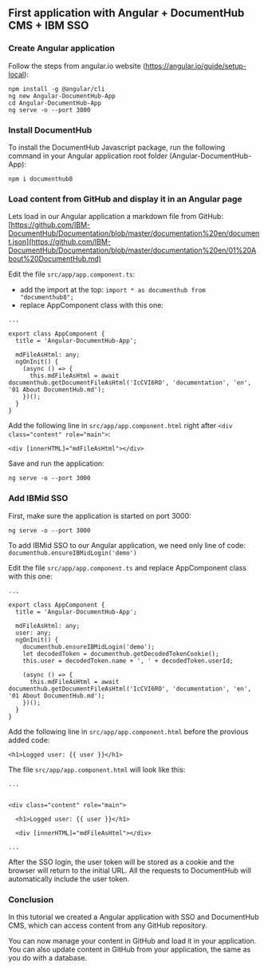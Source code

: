 ## First application with Angular + DocumentHub CMS + IBM SSO

### Create Angular application

Follow the steps from angular.io website (https://angular.io/guide/setup-local):

```
npm install -g @angular/cli
ng new Angular-DocumentHub-App
cd Angular-DocumentHub-App
ng serve -o --port 3000
```


### Install DocumentHub

To install the DocumentHub Javascript package, run the following command in your Angular application root folder (Angular-DocumentHub-App):

```
npm i documenthub8
```


### Load content from GitHub and display it in an Angular page

Lets load in our Angular application a markdown file from GitHub: [https://github.com/IBM-DocumentHub/Documentation/blob/master/documentation%20en/document.json](https://github.com/IBM-DocumentHub/Documentation/blob/master/documentation%20en/01%20About%20DocumentHub.md)

Edit the file ```src/app/app.component.ts```:
- add the import at the top: ```import * as documenthub from "documenthub8";```
- replace AppComponent class with this one:

```
...

export class AppComponent {
  title = 'Angular-DocumentHub-App';
  
  mdFileAsHtml: any;
  ngOnInit() {
    (async () => {
      this.mdFileAsHtml = await documenthub.getDocumentFileAsHtml('IcCVI6RO', 'documentation', 'en', '01 About DocumentHub.md');
    })();
  }
}
```

Add the following line in ```src/app/app.component.html``` right after ```<div class="content" role="main">```:

```
<div [innerHTML]="mdFileAsHtml"></div>
```

Save and run the application:

```
ng serve -o --port 3000
```

### Add IBMid SSO

First, make sure the application is started on port 3000:

```
ng serve -o --port 3000
```

To add IBMid SSO to our Angular application, we need only line of code: ```documenthub.ensureIBMidLogin('demo')```

Edit the file ```src/app/app.component.ts``` and replace AppComponent class with this one:

```
...

export class AppComponent {
  title = 'Angular-DocumentHub-App';
  
  mdFileAsHtml: any;
  user: any;
  ngOnInit() {
    documenthub.ensureIBMidLogin('demo');
    let decodedToken = documenthub.getDecodedTokenCookie();
    this.user = decodedToken.name + ', ' + decodedToken.userId;
    
    (async () => {
      this.mdFileAsHtml = await documenthub.getDocumentFileAsHtml('IcCVI6RO', 'documentation', 'en', '01 About DocumentHub.md');
    })();
  }
}
```

Add the following line in ```src/app/app.component.html``` before the provious added code:

```
<h1>Logged user: {{ user }}</h1>
```

The file ```src/app/app.component.html``` will look like this:

```
...


<div class="content" role="main">

  <h1>Logged user: {{ user }}</h1>

  <div [innerHTML]="mdFileAsHtml"></div>

...
```


After the SSO login, the user token will be stored as a cookie and the browser will return to the initial URL. All the requests to DocumentHub will automatically include the user token.



### Conclusion

In this tutorial we created a Angular application with SSO and DocumentHub CMS, which can access content from any GitHub repository.

You can now manage your content in GitHub and load it in your application. You can also update content in GitHub from your application, the same as you do with a database.
